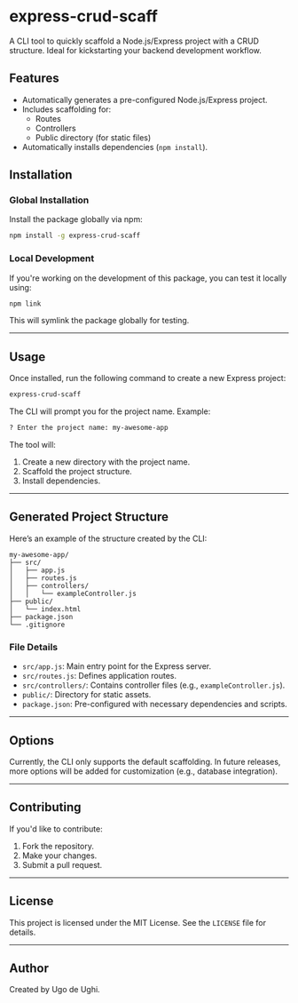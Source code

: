 
# **express-crud-scaff**

A CLI tool to quickly scaffold a Node.js/Express project with a CRUD structure. Ideal for kickstarting your backend development workflow.

## **Features**
- Automatically generates a pre-configured Node.js/Express project.
- Includes scaffolding for:
  - Routes
  - Controllers
  - Public directory (for static files)
- Automatically installs dependencies (`npm install`).

## **Installation**

### **Global Installation**
Install the package globally via npm:

```bash
npm install -g express-crud-scaff
```

### **Local Development**
If you're working on the development of this package, you can test it locally using:

```bash
npm link
```

This will symlink the package globally for testing.

---

## **Usage**

Once installed, run the following command to create a new Express project:

```bash
express-crud-scaff
```

The CLI will prompt you for the project name. Example:

```bash
? Enter the project name: my-awesome-app
```

The tool will:
1. Create a new directory with the project name.
2. Scaffold the project structure.
3. Install dependencies.

---

## **Generated Project Structure**

Here’s an example of the structure created by the CLI:

```
my-awesome-app/
├── src/
│   ├── app.js
│   ├── routes.js
│   ├── controllers/
│   │   └── exampleController.js
├── public/
│   └── index.html
├── package.json
└── .gitignore
```

### **File Details**
- `src/app.js`: Main entry point for the Express server.
- `src/routes.js`: Defines application routes.
- `src/controllers/`: Contains controller files (e.g., `exampleController.js`).
- `public/`: Directory for static assets.
- `package.json`: Pre-configured with necessary dependencies and scripts.

---

## **Options**
Currently, the CLI only supports the default scaffolding. In future releases, more options will be added for customization (e.g., database integration).

---

## **Contributing**
If you'd like to contribute:

1. Fork the repository.
2. Make your changes.
3. Submit a pull request.

---

## **License**
This project is licensed under the MIT License. See the `LICENSE` file for details.

---

## **Author**
Created by Ugo de Ughi.
